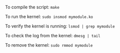 To compile the script:
`make`

To run the kernel: 
`sudo insmod mymodule.ko`

To verify the kernel is running: 
`lsmod | grep mymodule`

To check the log from the kernel:
`dmesg | tail`

To remove the kernel:
`sudo rmmod mymodule`